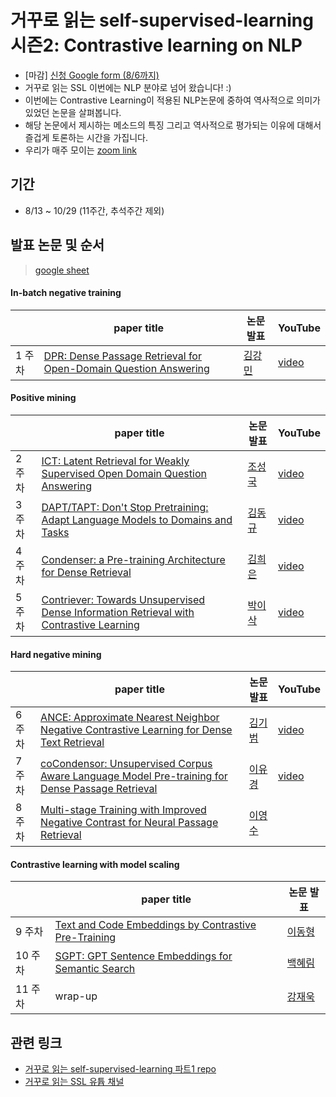 # 거꾸로 읽는 self-supervised-learning 시즌2: Contrastive learning on NLP

- [마감] [신청 Google form (8/6까지)](https://docs.google.com/forms/d/1kHKbNFMOPAo5ZxirlgoTr4L4eu1AeeEXIergfTyiLyg)
- 거꾸로 읽는 SSL 이번에는 NLP 분야로 넘어 왔습니다! :)
- 이번에는 Contrastive Learning이 적용된 NLP논문에 중하여 역사적으로 의미가 있었던 논문을 살펴봅니다. 
- 해당 논문에서 제시하는 메소드의 특징 그리고 역사적으로 평가되는 이유에 대해서 즐겁게 토론하는 시간을 가집니다. 
- 우리가 매주 모이는 [zoom link](https://navercorp.zoom.us/j/6120881255?pwd=Y0lWWkFMNmlJZGVlNG5haFVCVHViUT09)

## 기간
- 8/13 ~ 10/29 (11주간, 추석주간 제외)

## 발표 논문 및 순서
> [google sheet](https://docs.google.com/spreadsheets/d/1P-pACgU9G0xq6M9Gufad-3tLUBavSMyUL0NIdd6TVH8/edit#gid=360530169)

#### In-batch negative training
| | paper title | 논문 발표 | YouTube
-- | -- | -- | --
1 주차 | [DPR: Dense Passage Retrieval for Open-Domain Question Answering](https://arxiv.org/abs/2004.04906) | [김강민](https://github.com/) | [video](https://youtu.be/GE2Qzq1Xj6c)

#### Positive mining
| | paper title | 논문 발표 | YouTube
-- | -- | -- | --
2 주차 | [ICT:  Latent Retrieval for Weakly Supervised Open Domain Question Answering](https://arxiv.org/abs/1906.00300) | [조성국](https://github.com/seongkukcho) | [video](https://youtu.be/MypoV0xAn18)
3 주차 | [DAPT/TAPT: Don't Stop Pretraining: Adapt Language Models to Domains and Tasks](https://aclanthology.org/2020.acl-main.740/)	 | [김동규](https://github.com/Dien-ES) | [video](https://youtu.be/2W_2vHamLYo)
4 주차 | [Condenser: a Pre-training Architecture for Dense Retrieval](https://aclanthology.org/2021.emnlp-main.75.pdf)| [김희은](https://github.com/hekim3434) | [video](https://youtu.be/TLG6sJcsJxA)
5 주차 | [Contriever: Towards Unsupervised Dense Information Retrieval with Contrastive Learning](https://arxiv.org/abs/2112.09118) | [박이삭](https://github.com/tentoto) | [video](https://youtu.be/5r7iSQVK4xg)


#### Hard negative mining
| | paper title | 논문 발표  | YouTube 
-- | -- | -- | --
6 주차 | [ANCE: Approximate Nearest Neighbor Negative Contrastive Learning for Dense Text Retrieval](https://arxiv.org/abs/2007.00808)| [김기범](https://github.com/isingmodel) | [video](https://youtu.be/ZF9Q-jdb_rE)
7 주차 | [coCondensor: Unsupervised Corpus Aware Language Model Pre-training for Dense Passage Retrieval](https://arxiv.org/abs/2108.05540) | [이유경](https://github.com/yukyunglee) | [video](https://youtu.be/G7Yxz0_QkWk)
8 주차 | [Multi-stage Training with Improved Negative Contrast for Neural Passage Retrieval](https://aclanthology.org/2021.emnlp-main.492/) | [이영수](https://github.com/haconedu) 

#### Contrastive learning with model scaling
| | paper title | 논문 발표 
-- | -- | -- 
9 주차 | [Text and Code Embeddings by Contrastive Pre-Training](https://arxiv.org/abs/2201.10005) | [이동형](https://github.com/abidan-korea)   
10 주차 | [SGPT: GPT Sentence Embeddings for Semantic Search](https://arxiv.org/abs/2202.08904) | [백혜림](https://github.com/rimiyeyo) 
11 주차 | wrap-up | [강재욱](https://github.com/jwkanggist) 

## 관련 링크
- [거꾸로 읽는 self-supervised-learning 파트1 repo](https://github.com/jwkanggist/self-supervised-learning-narratives-1)
- [거꾸로 읽는 SSL 유튭 채널](https://www.youtube.com/channel/UCTwcUmKhqeBhG0rQHkPVP6Q)
